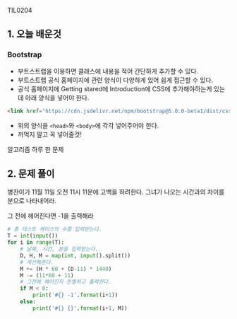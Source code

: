 TIL0204

## 1. 오늘 배운것

### Bootstrap

- 부트스트랩을 이용하면 클래스에 내용을 적어 간단하게 추가할 수 있다.
- 부트스트랩 공식 홈페이지에 관련 양식이 다양하게 있어 쉽게 접근할 수 있다.
- 공식 홈페이지에 Getting stared에 Introduction에 CSS에 추가해야하는게 있는데 아래 양식을 넣어야 한다.

``````html
<link href="https://cdn.jsdelivr.net/npm/bootstrap@5.0.0-beta1/dist/css/bootstrap.min.css" rel="stylesheet" integrity="sha384-giJF6kkoqNQ00vy+HMDP7azOuL0xtbfIcaT9wjKHr8RbDVddVHyTfAAsrekwKmP1" crossorigin="anonymous">
``````

- 위의 양식을 `<head>`와 `<body>`에 각각 넣어주어야 한다.
- 까먹지 말고 꼭 넣어줄것!



알고리즘 하루 한 문제

## 2. 문제 풀이

병찬이가 11월 11일 오전 11시 11분에 고백을 하려한다. 그녀가 나오는 시간과의 차이를 분으로 나타내어라.

그 전에 헤어진다면 -1을 출력해라

``````python
# 총 테스트 케이스의 수를 입력받는다.
T = int(input())
for i in range(T):
    # 날짜, 시간, 분을 입력받는다.
    D, H, M = map(int, input().split())
    # 계산해준다.
    M += (H * 60 + (D-11) * 1440)
    M -= (11*60 + 11)
    # 그전에 헤어진지 판별하고 출력한다.
    if M < 0:
        print('#{} -1'.format(i+1))
    else:
        print('#{} {}'.format(i+1, M))
``````







